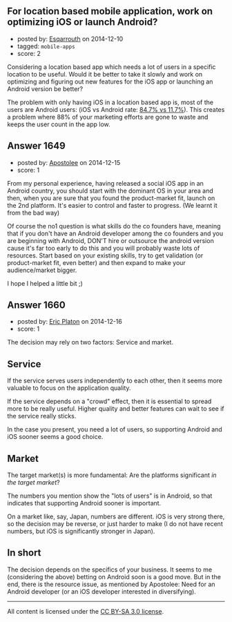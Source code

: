 ## For location based mobile application, work on optimizing iOS or launch Android?

- posted by: [Esqarrouth](https://stackexchange.com/users/3055586/esqarrouth) on 2014-12-10
- tagged: `mobile-apps`
- score: 2

<p>Considering a location based app which needs a lot of users in a specific location to be useful. Would it be better to take it slowly and work on optimizing and figuring out new features for the iOS app or launching an Android version be better?</p>

<p>The problem with only having iOS in a location based app is, most of the users are Android users: (iOS vs Android rate: <a href="http://www.idc.com/prodserv/smartphone-os-market-share.jsp" rel="nofollow">84.7% vs 11.7%</a>). This creates a problem where 88% of your marketing efforts are gone to waste and keeps the user count in the app low. </p>



## Answer 1649

- posted by: [Apostolee](https://stackexchange.com/users/5485868/apostolee) on 2014-12-15
- score: 1

<p>From my personal experience, having released a social iOS app in an Android country, you should start with the dominant OS in your area and then, when you are sure that you found the product-market fit, launch on the 2nd platform. It's easier to control and faster to progress. (We learnt it from the bad way)</p>

<p>Of course the no1 question is what skills do the co founders have, meaning that if you don't have an Android developer among the co founders and you are beginning with Android, DON'T hire or outsource the android version cause it's far too early to do this and you will probably waste lots of resources. Start based on your existing skills, try to get validation (or product-market fit, even better) and then expand to make your audience/market bigger.</p>

<p>I hope I helped a little bit ;)</p>



## Answer 1660

- posted by: [Eric Platon](https://stackexchange.com/users/1533/eric-platon) on 2014-12-16
- score: 1

<p>The decision may rely on two factors: Service and market.</p>

<h2>Service</h2>

<p>If the service serves users independently to each other, then it seems more valuable to focus on the application quality.</p>

<p>If the service depends on a "crowd" effect, then it is essential to spread more to be really useful. Higher quality and better features can wait to see if the service really sticks.</p>

<p>In the case you present, you need a lot of users, so supporting Android and iOS sooner seems a good choice.</p>

<h2>Market</h2>

<p>The target market(s) is more fundamental: Are the platforms significant <em>in the target market</em>?</p>

<p>The numbers you mention show the "lots of users" is in Android, so that indicates that supporting Android sooner is important.</p>

<p>On a market like, say, Japan, numbers are different. iOS is very strong there, so the decision may be reverse, or just harder to make (I do not have recent numbers, but iOS is significantly stronger in Japan).</p>

<h2>In short</h2>

<p>The decision depends on the specifics of your business. It seems to me (considering the above) betting on Android soon is a good move. But in the end, there is the resource issue, as mentioned by Apostolee: Need for an Android developer (or an iOS developer interested in diversifying).</p>




---

All content is licensed under the [CC BY-SA 3.0 license](https://creativecommons.org/licenses/by-sa/3.0/).
